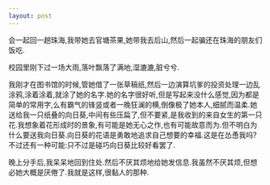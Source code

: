 ```yaml
---
layout: post
---
```

会一起回一趟珠海,我带她去官塘茶果,她带我去后山,然后一起骗还在珠海的朋友们饭吃.

校园里刚下过一场大雨,落叶飘落了满地,湿漉漉,脏兮兮.

我刚才在图书馆的时候,管她借了一张草稿纸,然后一边演算坑爹的投资处理一边乱涂鸦,涂着涂着,就涂了她的名字.她的名字很好听,但是写起来没什么感觉,因为都是简单的常用字,么有霸气的锋竖或者一晚狂澜的横,倒像极了她本人,细腻而温柔.她送给我一只纸叠的向日葵,中间有些压扁了,但不要紧,是我收到的来自女生的第一只花.我想象着花形成时的景象,有可能是她无心之作,也有可能故意而为.但不明白为什么要送我向日葵.向日葵的花语是勇敢地追求自己想要的幸福.这是在怂恿我吗?不过还有一种可能:只不过是碰巧向日葵比较好看罢了.

晚上分手后,我呆呆地回到住处.然后不厌其烦地给她发信息.我虽然不厌其烦,但想必她大概是厌倦了.我就是这样,很黏人的那种.
